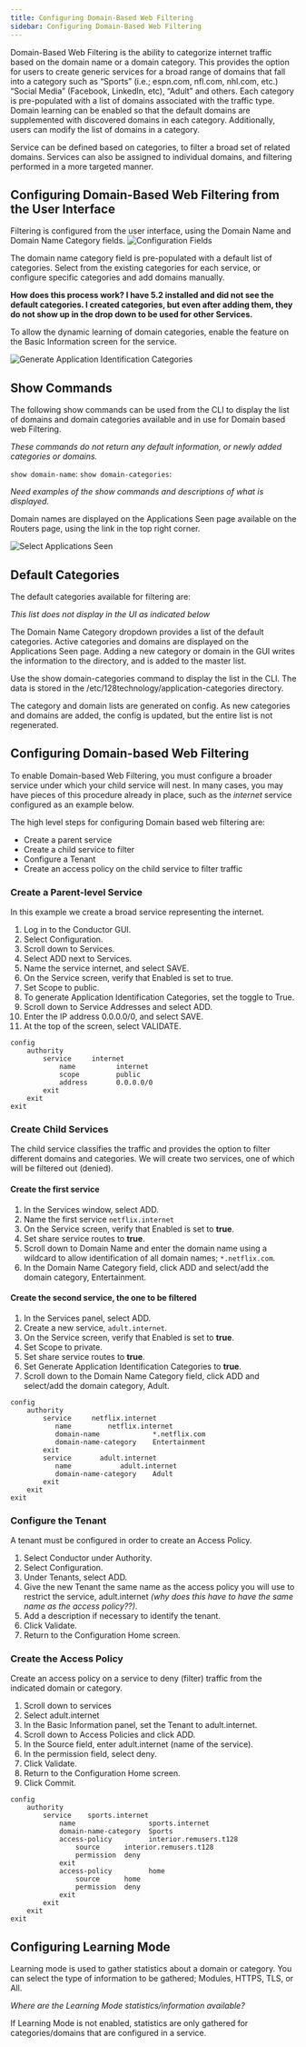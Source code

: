 ```yaml
---
title: Configuring Domain-Based Web Filtering
sidebar: Configuring Domain-Based Web Filtering
---
```


Domain-Based Web Filtering is the ability to categorize internet traffic based on the domain name or a domain category. This provides the option for users to create generic services for a broad range of domains that fall into a category such as “Sports” (i.e.; espn.com, nfl.com, nhl.com, etc.) “Social Media” (Facebook, LinkedIn, etc), “Adult” and others. Each category is pre-populated with a list of domains associated with the traffic type. Domain learning can be enabled so that the default domains are supplemented with discovered domains in each category. Additionally, users can modify the list of domains in a category. 

Service can be defined based on categories, to filter a broad set of related domains. Services can also be assigned to individual domains, and filtering performed in a more targeted manner. 

## Configuring Domain-Based Web Filtering from the User Interface

Filtering is configured from the user interface, using the Domain Name and Domain Name Category fields. 
![Configuration Fields](/img/dbwf_config_fields.png)

The domain name category field is pre-populated with a default list of categories. Select from the existing categories for each service, or configure specific categories and add domains manually. 

**How does this process work? I have 5.2 installed and did not see the default categories. I created categories, but even after adding them, they do not show up in the drop down to be used for other Services.**

To allow the dynamic learning of domain categories, enable the feature on the Basic Information screen for the service. 

![Generate Application Identification Categories](/img/dbwf_gen_categories.png)



## Show Commands

The following show commands can be used from the CLI to display the list of domains and domain categories available and in use for Domain based web Filtering. 

*These commands do not return any default information, or newly added categories or domains.*

`show domain-name`:
`show domain-categories`: 

*Need examples of the show commands and descriptions of what is displayed.*

Domain names are displayed on the Applications Seen page available on the Routers page, using the link in the top right corner. 

![Select Applications Seen](/img/dbwf_appl_seen.png)

## Default Categories

The default categories available for filtering are:

*This list does not display in the UI as indicated below*

The Domain Name Category dropdown provides a list of the default categories. Active categories and domains are displayed on the Applications Seen page. Adding a new category or domain in the GUI writes the information to the directory, and is added to the master list. 

Use the show domain-categories command to display the list in the CLI. The data is stored in the /etc/128technology/application-categories directory. 

The category and domain lists are generated on config. As new categories and domains are added, the config is updated, but the entire list is not regenerated. 

## Configuring Domain-based Web Filtering

To enable Domain-based Web Filtering, you must configure a broader service under which your child service will nest. In many cases, you may have pieces of this procedure already in place, such as  the *internet* service configured as an example below. 

The high level steps for configuring Domain based web filtering are:

- Create a parent service
- Create a child service to filter
- Configure a Tenant
- Create an access policy on the child service to filter traffic 

### Create a Parent-level Service 
In this example we create a broad service representing the internet.

1. Log in to the Conductor GUI.
2. Select Configuration.
3. Scroll down to Services.
4. Select ADD next to Services.
5. Name the service internet, and select SAVE.
6. On the Service screen, verify that Enabled is set to true.
7. Set Scope to public.
8. To generate Application Identification Categories, set the toggle to True.
9. Scroll down to Service Addresses and select ADD.
10. Enter the IP address 0.0.0.0/0, and select SAVE.
11. At the top of the screen, select VALIDATE.

```
config
    authority
        service  	internet
            name          internet
            scope         public
            address       0.0.0.0/0
        exit
    exit
exit
```

### Create Child Services 

The child service classifies the traffic and provides the option to filter different domains and categories. We will create two services, one of which will be filtered out (denied).

#### Create the first service

1.	In the Services window, select ADD.
2.	Name the first service `netflix.internet`
3.	On the Service screen, verify that Enabled is set to **true**.
4.	Set share service routes to **true**.
5.	Scroll down to Domain Name and enter the domain name using a wildcard to allow identification of all domain names; `*.netflix.com`.
6.	In the Domain Name Category field, click ADD and select/add the domain category, Entertainment.

#### Create the second service, the one to be filtered 
1.	In the Services panel, select ADD.
2.	Create a new service, `adult.internet`.
3.	On the Service screen, verify that Enabled is set to **true**.
4.	Set Scope to private.
5.	Set share service routes to **true**.
6.	Set Generate Application Identification Categories to **true**.
7.	Scroll down to the Domain Name Category field, click ADD and select/add the domain category, Adult. 

```
config
    authority
        service  	netflix.internet
           name       	netflix.internet
           domain-name             *.netflix.com
           domain-name-category    Entertainment
        exit
        service       adult.internet
           name            adult.internet
           domain-name-category    Adult 
        exit
    exit
exit
```

### Configure the Tenant
A tenant must be configured in order to create an Access Policy.

1.	Select Conductor under Authority.
2.	Select Configuration.
3.	Under Tenants, select ADD.
4.	Give the new Tenant the same name as the access policy you will use to restrict the service, adult.internet *(why does this have to have the same name as the access policy??)*.
5.	Add a description if necessary to identify the tenant.
6.	Click Validate.
7.	Return to the Configuration Home screen.

### Create the Access Policy

Create an access policy on a service to deny (filter) traffic from the indicated domain or category.

1.	Scroll down to services
2.	Select adult.internet
3.	In the Basic Information panel, set the Tenant to adult.internet.
4.	Scroll down to Access Policies and click ADD.
5.	In the Source field, enter adult.internet (name of the service).
6.	In the permission field, select deny.
7.	Click Validate.
8.	Return to the Configuration Home screen.
9.	Click Commit.

```
config
    authority
        service    sports.internet
            name                  sports.internet
            domain-name-category  Sports
            access-policy         interior.remusers.t128
                source      interior.remusers.t128
                permission  deny
            exit
            access-policy         home
                source      home
                permission  deny
            exit
        exit
    exit
exit

```

## Configuring Learning Mode

Learning mode is used to gather statistics about a domain or category. You can select the type of information to be gathered; Modules, HTTPS, TLS, or All. 

*Where are the Learning Mode statistics/information available?* 

If Learning Mode is not enabled, statistics are only gathered for categories/domains that are configured in a service.


